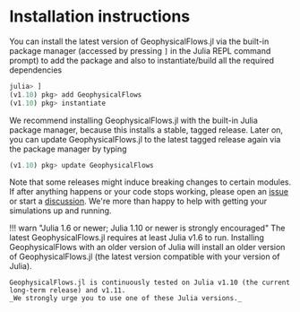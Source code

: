 # Installation instructions

You can install the latest version of GeophysicalFlows.jl via the built-in package manager 
(accessed by pressing `]` in the Julia REPL command prompt) to add the package and also to 
instantiate/build all the required dependencies

```julia
julia> ]
(v1.10) pkg> add GeophysicalFlows
(v1.10) pkg> instantiate
```

We recommend installing GeophysicalFlows.jl with the built-in Julia package manager, because 
this installs a stable, tagged release. Later on, you can update GeophysicalFlows.jl to the 
latest tagged release again via the package manager by typing

```julia
(v1.10) pkg> update GeophysicalFlows
```

Note that some releases might induce breaking changes to certain modules. If after anything 
happens or your code stops working, please open an [issue](https://github.com/FourierFlows/GeophysicalFlows.jl/issues) 
or start a [discussion](https://github.com/FourierFlows/GeophysicalFlows.jl/discussions). We're 
more than happy to help with getting your simulations up and running.

!!! warn "Julia 1.6 or newer; Julia 1.10 or newer is strongly encouraged"
    The latest GeophysicalFlows.jl requires at least Julia v1.6 to run.
    Installing GeophysicalFlows with an older version of Julia will install an older version 
    of GeophysicalFlows.jl (the latest version compatible with your version of Julia).

    GeophysicalFlows.jl is continuously tested on Julia v1.10 (the current long-term release) and v1.11.
    _We strongly urge you to use one of these Julia versions._
